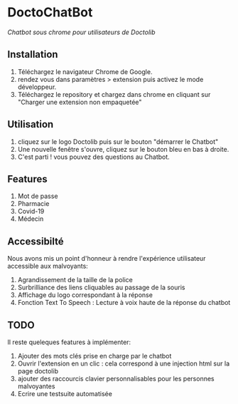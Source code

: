 # DoctoChatBot
*Chatbot sous chrome pour utilisateurs de Doctolib*

## Installation
1. Téléchargez le navigateur Chrome de Google.
2. rendez vous dans paramètres > extension puis activez le mode développeur.
3. Téléchargez le repository et chargez dans chrome en cliquant sur "Charger une extension non empaquetée"

## Utilisation
1. cliquez sur le logo Doctolib puis sur le bouton "démarrer le Chatbot"
2. Une nouvelle fenêtre s'ouvre, cliquez sur le bouton bleu en bas à droite.
3. C'est parti ! vous pouvez des questions au Chatbot.

## Features
1. Mot de passe
2. Pharmacie
3. Covid-19
4. Médecin

## Accessibilté
Nous avons mis un point d'honneur à rendre l'expérience utilisateur accessible aux malvoyants:
1. Agrandissement de la taille de la police
2. Surbrilliance des liens cliquables au passage de la souris
3. Affichage du logo correspondant à la réponse
4. Fonction Text To Speech : Lecture à voix haute de la réponse du chatbot

## TODO
Il reste queleques features à implémenter:
1. Ajouter des mots clés prise en charge par le chatbot
2. Ouvrir l'extension en un clic : cela correspond à une injection html sur la page doctolib
3. ajouter des raccourcis clavier personnalisables pour les personnes malvoyantes
4. Ecrire une testsuite automatisée
